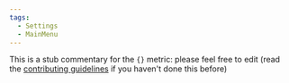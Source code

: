 ```yaml
---
tags:
  - Settings
  - MainMenu
---
```


This is a stub commentary for the `{}` metric: please feel free to edit (read the
[contributing guidelines](https://github.com/mozilla/glean-annotations/blob/main/CONTRIBUTING.md)
if you haven't done this before)

